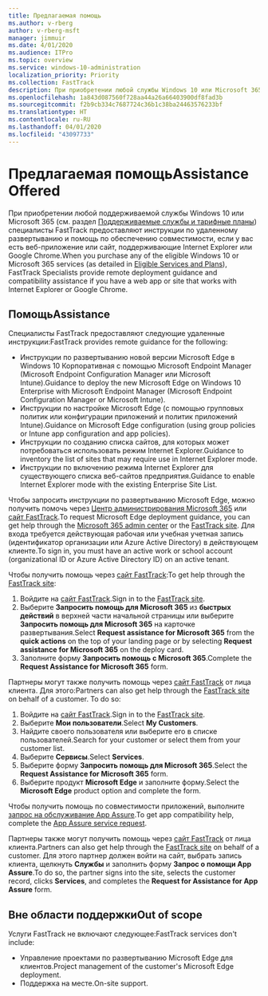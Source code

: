 ```yaml
---
title: Предлагаемая помощь
ms.author: v-rberg
author: v-rberg-msft
manager: jimmuir
ms.date: 4/01/2020
ms.audience: ITPro
ms.topic: overview
ms.service: windows-10-administration
localization_priority: Priority
ms.collection: FastTrack
description: При приобретении любой службы Windows 10 или Microsoft 365 (см. раздел "Поддерживаемые службы и тарифные планы") специалисты FastTrack предоставляют инструкции по удаленному развертыванию и помощь по обеспечению совместимости, если у вас есть веб-приложение или сайт, поддерживающие Internet Explorer или Google Chrome.
ms.openlocfilehash: 1a843d087560f728aa44a26a66403900df8fad3b
ms.sourcegitcommit: f2b9cb334c7687724c36b1c38ba24463576233bf
ms.translationtype: HT
ms.contentlocale: ru-RU
ms.lasthandoff: 04/01/2020
ms.locfileid: "43097733"
---
```

# <a name="assistance-offered"></a><span data-ttu-id="314a1-103">Предлагаемая помощь</span><span class="sxs-lookup"><span data-stu-id="314a1-103">Assistance Offered</span></span>

<span data-ttu-id="314a1-104">При приобретении любой поддерживаемой службы Windows 10 или Microsoft 365 (см. раздел [Поддерживаемые службы и тарифные планы](M365-eligible-services-and-plans.md)) специалисты FastTrack предоставляют инструкции по удаленному развертыванию и помощь по обеспечению совместимости, если у вас есть веб-приложение или сайт, поддерживающие Internet Explorer или Google Chrome.</span><span class="sxs-lookup"><span data-stu-id="314a1-104">When you purchase any of the eligible Windows 10 or Microsoft 365 services (as detailed in [Eligible Services and Plans](M365-eligible-services-and-plans.md)), FastTrack Specialists provide remote deployment guidance and compatibility assistance if you have a web app or site that works with Internet Explorer or Google Chrome.</span></span> 

## <a name="assistance"></a><span data-ttu-id="314a1-105">Помощь</span><span class="sxs-lookup"><span data-stu-id="314a1-105">Assistance</span></span>

<span data-ttu-id="314a1-106">Специалисты FastTrack предоставляют следующие удаленные инструкции:</span><span class="sxs-lookup"><span data-stu-id="314a1-106">FastTrack provides remote guidance for the following:</span></span>
- <span data-ttu-id="314a1-107">Инструкции по развертыванию новой версии Microsoft Edge в Windows 10 Корпоративная с помощью Microsoft Endpoint Manager (Microsoft Endpoint Configuration Manager или Microsoft Intune).</span><span class="sxs-lookup"><span data-stu-id="314a1-107">Guidance to deploy the new Microsoft Edge on Windows 10 Enterprise with Microsoft Endpoint Manager (Microsoft Endpoint Configuration Manager or Microsoft Intune).</span></span>
- <span data-ttu-id="314a1-108">Инструкции по настройке Microsoft Edge (с помощью групповых политик или конфигурации приложений и политик приложений Intune).</span><span class="sxs-lookup"><span data-stu-id="314a1-108">Guidance on Microsoft Edge configuration (using group policies or Intune app configuration and app policies).</span></span>
- <span data-ttu-id="314a1-109">Инструкции по созданию списка сайтов, для которых может потребоваться использовать режим Internet Explorer.</span><span class="sxs-lookup"><span data-stu-id="314a1-109">Guidance to inventory the list of sites that may require use in Internet Explorer mode.</span></span>
- <span data-ttu-id="314a1-110">Инструкции по включению режима Internet Explorer для существующего списка веб-сайтов предприятия.</span><span class="sxs-lookup"><span data-stu-id="314a1-110">Guidance to enable Internet Explorer mode with the existing Enterprise Site List.</span></span>

<span data-ttu-id="314a1-111">Чтобы запросить инструкции по развертыванию Microsoft Edge, можно получить помочь через [Центр администрирования Microsoft 365](https://go.microsoft.com/fwlink/?linkid=2032704) или [сайт FastTrack](https://go.microsoft.com/fwlink/?linkid=780698).</span><span class="sxs-lookup"><span data-stu-id="314a1-111">To request Microsoft Edge deployment guidance, you can get help through the [Microsoft 365 admin center](https://go.microsoft.com/fwlink/?linkid=2032704) or the [FastTrack site](https://go.microsoft.com/fwlink/?linkid=780698).</span></span> <span data-ttu-id="314a1-112">Для входа требуется действующая рабочая или учебная учетная запись (идентификатор организации или Azure Active Directory) в действующем клиенте.</span><span class="sxs-lookup"><span data-stu-id="314a1-112">To sign in, you must have an active work or school account (organizational ID or Azure Active Directory ID) on an active tenant.</span></span> 

<span data-ttu-id="314a1-113">Чтобы получить помощь через [сайт FastTrack](https://go.microsoft.com/fwlink/?linkid=780698):</span><span class="sxs-lookup"><span data-stu-id="314a1-113">To get help through the [FastTrack site](https://go.microsoft.com/fwlink/?linkid=780698):</span></span> 
1.    <span data-ttu-id="314a1-114">Войдите на [сайт FastTrack](https://go.microsoft.com/fwlink/?linkid=780698).</span><span class="sxs-lookup"><span data-stu-id="314a1-114">Sign in to the [FastTrack site](https://go.microsoft.com/fwlink/?linkid=780698).</span></span> 
2.    <span data-ttu-id="314a1-115">Выберите **Запросить помощь для Microsoft 365** из **быстрых действий** в верхней части начальной страницы или выберите **Запросить помощь для Microsoft 365** на карточке развертывания.</span><span class="sxs-lookup"><span data-stu-id="314a1-115">Select **Request assistance for Microsoft 365** from the **quick actions** on the top of your landing page or by selecting **Request assistance for Microsoft 365** on the deploy card.</span></span>
3.    <span data-ttu-id="314a1-116">Заполните форму **Запросить помощь с Microsoft 365**.</span><span class="sxs-lookup"><span data-stu-id="314a1-116">Complete the **Request Assistance for Microsoft 365** form.</span></span>
  
<span data-ttu-id="314a1-p102">Партнеры могут также получить помощь через [сайт FastTrack](https://go.microsoft.com/fwlink/?linkid=780698) от лица клиента. Для этого:</span><span class="sxs-lookup"><span data-stu-id="314a1-p102">Partners can also get help through the [FastTrack site](https://go.microsoft.com/fwlink/?linkid=780698) on behalf of a customer. To do so:</span></span>
1.    <span data-ttu-id="314a1-119">Войдите на [сайт FastTrack](https://go.microsoft.com/fwlink/?linkid=780698).</span><span class="sxs-lookup"><span data-stu-id="314a1-119">Sign in to the [FastTrack site](https://go.microsoft.com/fwlink/?linkid=780698).</span></span> 
2.    <span data-ttu-id="314a1-120">Выберите **Мои пользователи**.</span><span class="sxs-lookup"><span data-stu-id="314a1-120">Select **My Customers**.</span></span>
3.    <span data-ttu-id="314a1-121">Найдите своего пользователя или выберите его в списке пользователей.</span><span class="sxs-lookup"><span data-stu-id="314a1-121">Search for your customer or select them from your customer list.</span></span>
4.    <span data-ttu-id="314a1-122">Выберите **Сервисы**.</span><span class="sxs-lookup"><span data-stu-id="314a1-122">Select **Services**.</span></span>
5.    <span data-ttu-id="314a1-123">Выберите форму **Запросить помощь для Microsoft 365**.</span><span class="sxs-lookup"><span data-stu-id="314a1-123">Select the **Request Assistance for Microsoft 365** form.</span></span>
6.    <span data-ttu-id="314a1-124">Выберите продукт **Microsoft Edge** и заполните форму.</span><span class="sxs-lookup"><span data-stu-id="314a1-124">Select the **Microsoft Edge** product option and complete the form.</span></span>
 
<span data-ttu-id="314a1-125">Чтобы получить помощь по совместимости приложений, выполните [запрос на обслуживание App Assure](https://go.microsoft.com/fwlink/?linkid=2022721).</span><span class="sxs-lookup"><span data-stu-id="314a1-125">To get app compatibility help, complete the [App Assure service request](https://go.microsoft.com/fwlink/?linkid=2022721).</span></span>

<span data-ttu-id="314a1-126">Партнеры также могут получить помощь через [сайт FastTrack](https://go.microsoft.com/fwlink/?linkid=780698) от лица клиента.</span><span class="sxs-lookup"><span data-stu-id="314a1-126">Partners can also get help through the [FastTrack site](https://go.microsoft.com/fwlink/?linkid=780698) on behalf of a customer.</span></span> <span data-ttu-id="314a1-127">Для этого партнер должен войти на сайт, выбрать запись клиента, щелкнуть **Службы** и заполнить форму **Запрос о помощи App Assure**.</span><span class="sxs-lookup"><span data-stu-id="314a1-127">To do so, the partner signs into the site, selects the customer record, clicks **Services**, and completes the **Request for Assistance for App Assure** form.</span></span>

## <a name="out-of-scope"></a><span data-ttu-id="314a1-128">Вне области поддержки</span><span class="sxs-lookup"><span data-stu-id="314a1-128">Out of scope</span></span>

<span data-ttu-id="314a1-129">Услуги FastTrack не включают следующее:</span><span class="sxs-lookup"><span data-stu-id="314a1-129">FastTrack services don't include:</span></span>
- <span data-ttu-id="314a1-130">Управление проектами по развертыванию Microsoft Edge для клиентов.</span><span class="sxs-lookup"><span data-stu-id="314a1-130">Project management of the customer's Microsoft Edge deployment.</span></span>
- <span data-ttu-id="314a1-131">Поддержка на месте.</span><span class="sxs-lookup"><span data-stu-id="314a1-131">On-site support.</span></span>


